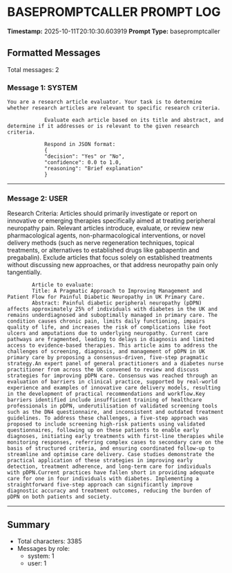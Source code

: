 # BASEPROMPTCALLER PROMPT LOG
**Timestamp:** 2025-10-11T20:10:30.603919
**Prompt Type:** basepromptcaller

## Formatted Messages
Total messages: 2

### Message 1: SYSTEM

```
You are a research article evaluator. Your task is to determine whether research articles are relevant to specific research criteria.

            Evaluate each article based on its title and abstract, and determine if it addresses or is relevant to the given research criteria.

            Respond in JSON format:
            {
            "decision": "Yes" or "No",
            "confidence": 0.0 to 1.0,
            "reasoning": "Brief explanation"
            }
```

---

### Message 2: USER

Research Criteria: Articles should primarily investigate or report on innovative or emerging therapies specifically aimed at treating peripheral neuropathy pain. Relevant articles introduce, evaluate, or review new pharmacological agents, non-pharmacological interventions, or novel delivery methods (such as nerve regeneration techniques, topical treatments, or alternatives to established drugs like gabapentin and pregabalin). Exclude articles that focus solely on established treatments without discussing new approaches, or that address neuropathy pain only tangentially.

            Article to evaluate:
            Title: A Pragmatic Approach to Improving Management and Patient Flow for Painful Diabetic Neuropathy in UK Primary Care.
            Abstract: Painful diabetic peripheral neuropathy (pDPN) affects approximately 25% of individuals with diabetes in the UK and remains underdiagnosed and suboptimally managed in primary care. The condition causes chronic pain, limits daily functioning, impairs quality of life, and increases the risk of complications like foot ulcers and amputations due to underlying neuropathy. Current care pathways are fragmented, leading to delays in diagnosis and limited access to evidence-based therapies. This article aims to address the challenges of screening, diagnosis, and management of pDPN in UK primary care by proposing a consensus-driven, five-step pragmatic strategy.An expert panel of general practitioners and a diabetes nurse practitioner from across the UK convened to review and discuss strategies for improving pDPN care. Consensus was reached through an evaluation of barriers in clinical practice, supported by real-world experience and examples of innovative care delivery models, resulting in the development of practical recommendations and workflow.Key barriers identified include insufficient training of healthcare professionals in pDPN, underutilisation of validated screening tools such as the DN4 questionnaire, and inconsistent and outdated treatment guidelines. To address these challenges, a five-step approach was proposed to include screening high-risk patients using validated questionnaires, following up on these patients to enable early diagnoses, initiating early treatments with first-line therapies while monitoring responses, referring complex cases to secondary care on the basis of structured criteria, and ensuring coordinated follow-up to streamline and optimise care delivery. Case studies demonstrate the practical application of these strategies in improving early detection, treatment adherence, and long-term care for individuals with pDPN.Current practices have fallen short in providing adequate care for one in four individuals with diabetes. Implementing a straightforward five-step approach can significantly improve diagnostic accuracy and treatment outcomes, reducing the burden of pDPN on both patients and society.

---

## Summary
- Total characters: 3385
- Messages by role:
  - system: 1
  - user: 1